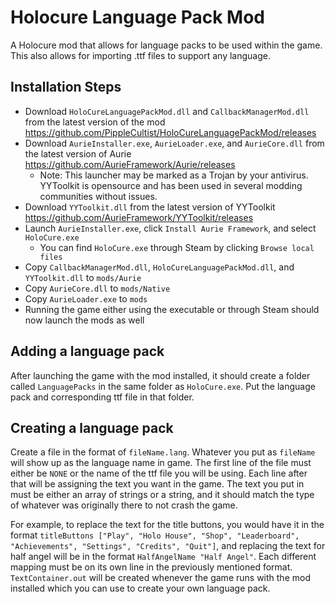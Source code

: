 # Holocure Language Pack Mod
A Holocure mod that allows for language packs to be used within the game. This also allows for importing .ttf files to support any language.
## Installation Steps
- Download `HoloCureLanguagePackMod.dll` and `CallbackManagerMod.dll` from the latest version of the mod https://github.com/PippleCultist/HoloCureLanguagePackMod/releases
- Download `AurieInstaller.exe`, `AurieLoader.exe`, and `AurieCore.dll` from the latest version of Aurie https://github.com/AurieFramework/Aurie/releases
    - Note: This launcher may be marked as a Trojan by your antivirus. YYToolkit is opensource and has been used in several modding communities without issues.
- Download `YYToolkit.dll` from the latest version of YYToolkit https://github.com/AurieFramework/YYToolkit/releases
- Launch `AurieInstaller.exe`, click `Install Aurie Framework`, and select `HoloCure.exe`
    - You can find `HoloCure.exe` through Steam by clicking `Browse local files`
- Copy `CallbackManagerMod.dll`, `HoloCureLanguagePackMod.dll`, and `YYToolkit.dll` to `mods/Aurie`
- Copy `AurieCore.dll` to `mods/Native`
- Copy `AurieLoader.exe` to `mods`
- Running the game either using the executable or through Steam should now launch the mods as well
## Adding a language pack
After launching the game with the mod installed, it should create a folder called `LanguagePacks` in the same folder as `HoloCure.exe`. Put the language pack and corresponding ttf file in that folder.
## Creating a language pack
Create a file in the format of `fileName.lang`. Whatever you put as `fileName` will show up as the language name in game. The first line of the file must either be `NONE` or the name of the ttf file you will be using.
Each line after that will be assigning the text you want in the game. The text you put in must be either an array of strings or a string, and it should match the type of whatever was originally there to not crash the game.

For example, to replace the text for the title buttons, you would have it in the format `titleButtons ["Play", "Holo House", "Shop", "Leaderboard", "Achievements", "Settings", "Credits", "Quit"]`, and replacing the text for half angel will be in the format `HalfAngelName "Half Angel"`.
Each different mapping must be on its own line in the previously mentioned format. `TextContainer.out` will be created whenever the game runs with the mod installed which you can use to create your own language pack.
